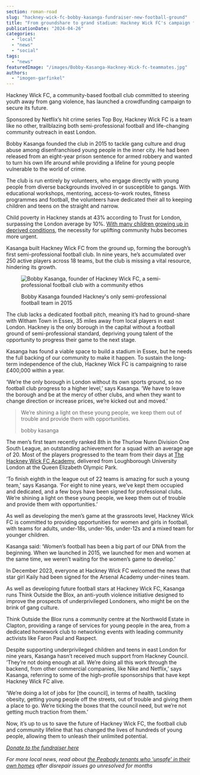```yaml
---
section: roman-road
slug: "hackney-wick-fc-bobby-kasanga-fundraiser-new-football-ground"
title: "From groundshare to grand stadium: Hackney Wick FC's campaign for a permanent home"
publicationDate: "2024-04-26"
categories: 
  - "local"
  - "news"
  - "social"
tags: 
  - "news"
featuredImage: "/images/Bobby-Kasanga-Hackney-Wick-fc-teammates.jpg"
authors: 
  - "imogen-garfinkel"
---
```


Hackney Wick FC, a community-based football club committed to steering youth away from gang violence, has launched a crowdfunding campaign to secure its future. 

Sponsored by Netflix’s hit crime series Top Boy, Hackney Wick FC is a team like no other, trailblazing both semi-professional football and life-changing community outreach in east London.

Bobby Kasanga founded the club in 2015 to tackle gang culture and drug abuse among disenfranchised young people in the inner city. He had been released from an eight-year prison sentence for armed robbery and wanted to turn his own life around while providing a lifeline for young people vulnerable to the world of crime.

The club is run entirely by volunteers, who engage directly with young people from diverse backgrounds involved in or susceptible to gangs. With educational workshops, mentoring, access-to-work routes, fitness programmes and football, the volunteers have dedicated their all to keeping children and teens on the straight and narrow.

Child poverty in Hackney stands at 43% according to Trust for London, surpassing the London average by 10%. [With many children growing up in deprived conditions](https://www.timeout.com/london/news/this-new-map-shows-londons-most-deprived-areas-120522), the necessity for uplifting community hubs becomes more urgent.

Kasanga built Hackney Wick FC from the ground up, forming the borough’s first semi-professional football club. In nine years, he’s accumulated over 250 active players across 18 teams, but the club is missing a vital resource, hindering its growth.

<figure>

![Bobby Kasanga, founder of Hackney Wick FC, a semi-professional football club with a community ethos](/images/Bobby-Kasanga-Hackney-Wick-football-club-1.jpg)

<figcaption>

Bobby Kasanga founded Hackney's only semi-professional football team in 2015

</figcaption>

</figure>

The club lacks a dedicated football pitch, meaning it’s had to ground-share with Witham Town in Essex, 35 miles away from local players in east London. Hackney is the only borough in the capital without a football ground of semi-professional standard, depriving young talent of the opportunity to progress their game to the next stage.

Kasanga has found a viable space to build a stadium in Essex, but he needs the full backing of our community to make it happen. To sustain the long-term independence of the club, Hackney Wick FC is campaigning to raise £400,000 within a year.

‘We’re the only borough in London without its own sports ground, so no football club progress to a higher level,’ says Kasanga. ‘We have to leave the borough and be at the mercy of other clubs, and when they want to change direction or increase prices, we’re kicked out and moved.’

> We’re shining a light on these young people, we keep them out of trouble and provide them with opportunities.  
> 
> bobby kasanga

The men’s first team recently ranked 8th in the Thurlow Nunn Division One South League, an outstanding achievement for a squad with an average age of 20. Most of the players progressed to the team from their days at [The Hackney Wick FC Academy](https://romanroadlondon.com/hackney-wick-fc-loughborough-university-sports-academy/), delivered from Loughborough University London at the Queen Elizabeth Olympic Park.

‘To finish eighth in the league out of 22 teams is amazing for such a young team,’ says Kasanga. ‘For eight to nine years, we’ve kept them occupied and dedicated, and a few boys have been signed for professional clubs. We’re shining a light on these young people, we keep them out of trouble and provide them with opportunities.’

As well as developing the men’s game at the grassroots level, Hackney Wick FC is committed to providing opportunities for women and girls in football, with teams for adults, under-18s, under-16s, under-12s and a mixed team for younger children.

Kasanga said: ‘Women’s football has been a big part of our DNA from the beginning. When we launched in 2015, we launched for men and women at the same time, we weren’t waiting for the women’s game to develop.’

In December 2023, everyone at Hackney Wick FC welcomed the news that star girl Kaily had been signed for the Arsenal Academy under-nines team.

As well as developing future football stars at Hackney Wick FC, Kasanga runs Think Outside the Blox, an anti-youth violence initiative designed to improve the prospects of underprivileged Londoners, who might be on the brink of gang culture.

Think Outside the Blox runs a community centre at the Northwold Estate in Clapton, providing a range of services for young people in the area, from a dedicated homework club to networking events with leading community activists like Faron Paul and Raspect.

Despite supporting underprivileged children and teens in east London for nine years, Kasanga hasn’t received much support from Hackney Council. ‘They’re not doing enough at all. We’re doing all this work through the backend, from other commercial companies, like Nike and Netflix,’ says Kasanga, referring to some of the high-profile sponsorships that have kept Hackney Wick FC alive.

‘We’re doing a lot of jobs for \[the council\], in terms of health, tackling obesity, getting young people off the streets, out of trouble and giving them a place to go. We’re ticking the boxes that the council need, but we’re not getting much traction from them.’

Now, it’s up to us to save the future of Hackney Wick FC, the football club and community lifeline that has changed the lives of hundreds of young people, allowing them to unleash their unlimited potential.

_[Donate to the fundraiser here](https://www.gofundme.com/f/hackney-wick-fc-stadium?utm_campaign=p_cp+fundraiser-sidebar&utm_medium=copy_link_all&utm_source=customer)_

_For more local news, read about_ [_the Peabody tenants who ‘unsafe’ in their own homes_](https://romanroadlondon.com/peabody-tower-hamlets-tenants-seeking-compensation-damp-mould/) _after disrepair issues go unresolved for months_


